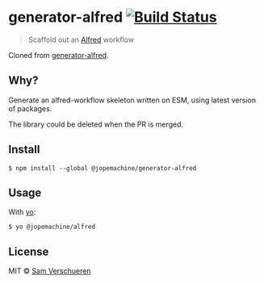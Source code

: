 # generator-alfred [![Build Status](https://travis-ci.org/SamVerschueren/generator-alfred.svg?branch=master)](https://travis-ci.org/SamVerschueren/generator-alfred)

> Scaffold out an [Alfred](https://www.alfredapp.com/) workflow

Cloned from [generator-alfred](https://github.com/SamVerschueren/generator-alfred).

## Why?

Generate an alfred-workflow skeleton written on ESM, using latest version of packages.

The library could be deleted when the PR is merged.

## Install

```
$ npm install --global @jopemachine/generator-alfred
```


## Usage

With [yo](https://github.com/yeoman/yo):

```
$ yo @jopemachine/alfred
```


## License

MIT © [Sam Verschueren](https://github.com/SamVerschueren)
